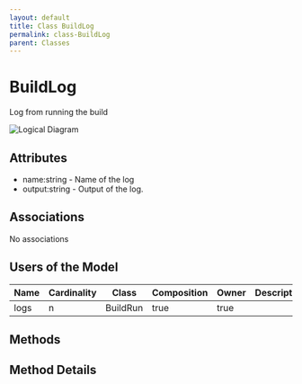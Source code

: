 ```yaml
---
layout: default
title: Class BuildLog
permalink: class-BuildLog
parent: Classes
---
```


# BuildLog

Log from running the build

![Logical Diagram](./logical.png)

## Attributes

* name:string - Name of the log
* output:string - Output of the log.


## Associations

No associations



## Users of the Model

| Name | Cardinality | Class | Composition | Owner | Description |
| --- | --- | --- | --- | --- | --- |
| logs | n | BuildRun | true | true |  |





## Methods


<h2>Method Details</h2>
    

